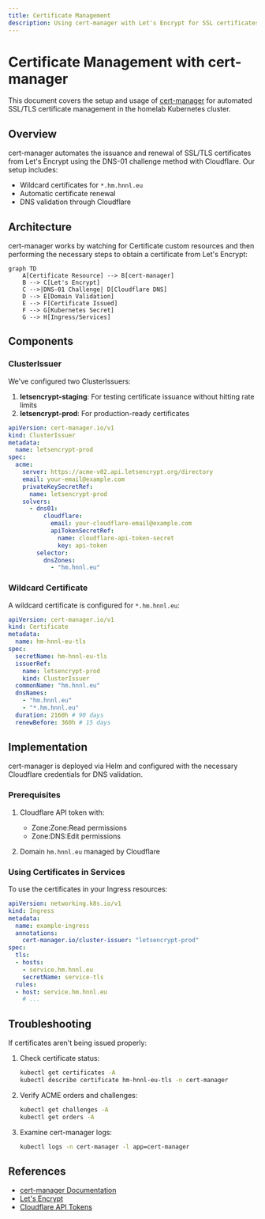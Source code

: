 ```yaml
---
title: Certificate Management
description: Using cert-manager with Let's Encrypt for SSL certificates
---
```


# Certificate Management with cert-manager

This document covers the setup and usage of [cert-manager](https://cert-manager.io/) for automated SSL/TLS certificate management in the homelab Kubernetes cluster.

## Overview

cert-manager automates the issuance and renewal of SSL/TLS certificates from Let's Encrypt using the DNS-01 challenge method with Cloudflare. Our setup includes:

- Wildcard certificates for `*.hm.hnnl.eu`
- Automatic certificate renewal
- DNS validation through Cloudflare

## Architecture

cert-manager works by watching for Certificate custom resources and then performing the necessary steps to obtain a certificate from Let's Encrypt:

```mermaid
graph TD
    A[Certificate Resource] --> B[cert-manager]
    B --> C[Let's Encrypt]
    C -->|DNS-01 Challenge| D[Cloudflare DNS]
    D --> E[Domain Validation]
    E --> F[Certificate Issued]
    F --> G[Kubernetes Secret]
    G --> H[Ingress/Services]
```

## Components

### ClusterIssuer

We've configured two ClusterIssuers:

1. **letsencrypt-staging**: For testing certificate issuance without hitting rate limits
2. **letsencrypt-prod**: For production-ready certificates

```yaml
apiVersion: cert-manager.io/v1
kind: ClusterIssuer
metadata:
  name: letsencrypt-prod
spec:
  acme:
    server: https://acme-v02.api.letsencrypt.org/directory
    email: your-email@example.com
    privateKeySecretRef:
      name: letsencrypt-prod
    solvers:
      - dns01:
          cloudflare:
            email: your-cloudflare-email@example.com
            apiTokenSecretRef:
              name: cloudflare-api-token-secret
              key: api-token
        selector:
          dnsZones:
            - "hm.hnnl.eu"
```

### Wildcard Certificate

A wildcard certificate is configured for `*.hm.hnnl.eu`:

```yaml
apiVersion: cert-manager.io/v1
kind: Certificate
metadata:
  name: hm-hnnl-eu-tls
spec:
  secretName: hm-hnnl-eu-tls
  issuerRef:
    name: letsencrypt-prod
    kind: ClusterIssuer
  commonName: "hm.hnnl.eu"
  dnsNames:
    - "hm.hnnl.eu"
    - "*.hm.hnnl.eu"
  duration: 2160h # 90 days
  renewBefore: 360h # 15 days
```

## Implementation

cert-manager is deployed via Helm and configured with the necessary Cloudflare credentials for DNS validation.

### Prerequisites

1. Cloudflare API token with:
   - Zone:Zone:Read permissions
   - Zone:DNS:Edit permissions
   
2. Domain `hm.hnnl.eu` managed by Cloudflare

### Using Certificates in Services

To use the certificates in your Ingress resources:

```yaml
apiVersion: networking.k8s.io/v1
kind: Ingress
metadata:
  name: example-ingress
  annotations:
    cert-manager.io/cluster-issuer: "letsencrypt-prod"
spec:
  tls:
  - hosts:
    - service.hm.hnnl.eu
    secretName: service-tls
  rules:
  - host: service.hm.hnnl.eu
    # ...
```

## Troubleshooting

If certificates aren't being issued properly:

1. Check certificate status:
   ```bash
   kubectl get certificates -A
   kubectl describe certificate hm-hnnl-eu-tls -n cert-manager
   ```

2. Verify ACME orders and challenges:
   ```bash
   kubectl get challenges -A
   kubectl get orders -A
   ```

3. Examine cert-manager logs:
   ```bash
   kubectl logs -n cert-manager -l app=cert-manager
   ```

## References

- [cert-manager Documentation](https://cert-manager.io/docs/)
- [Let's Encrypt](https://letsencrypt.org/)
- [Cloudflare API Tokens](https://developers.cloudflare.com/api/tokens/)
